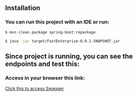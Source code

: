 ## Installation

### You can run this project with an IDE or run:
```bash
$ mvn clean package spring-boot:repackage
```


```bash
$ java -jar target/FastEnterprise-0.0.1-SNAPSHOT.jar
```

## Since project is running, you can see the endpoints and test this:

### Access in your browser this link:

[Click this to access Swagger]("http://localhost:8080/swagger-ui.html")









